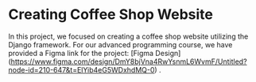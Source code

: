# Creating Coffee Shop Website

In this project, we focused on creating a coffee shop website utilizing the Django framework. For our advanced programming course, we have provided a Figma link for the project: [Figma Design] (https://www.figma.com/design/DmY8bjVna4RwYsnmL6WvmF/Untitled?node-id=210-647&t=ElYib4eG5WDxhdMQ-0) .
